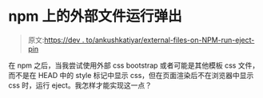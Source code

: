 # npm 上的外部文件运行弹出

> 原文:[https://dev . to/ankushkatiyar/external-files-on-NPM-run-eject-pin](https://dev.to/ankushkatiyar/external-files-on-npm-run-eject-pin)

在 npm 之后，当我尝试使用外部 css bootstrap 或者可能是其他模板 css 文件，而不是在 HEAD 中的 style 标记中显示 css，但在页面渲染后不在浏览器中显示 css 时，运行 eject。我怎样才能实现这一点？